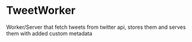 TweetWorker
===========

Worker/Server that fetch tweets from twitter api, stores them and serves them with added custom metadata
